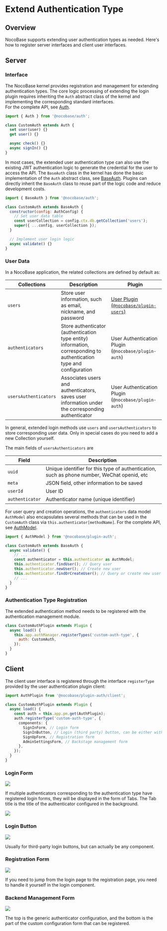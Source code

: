 # Extend Authentication Type

## Overview

NocoBase supports extending user authentication types as needed. Here's how to register server interfaces and client user interfaces.

## Server

### Interface

The NocoBase kernel provides registration and management for extending authentication types. The core logic processing of extending the login plugin requires inheriting the `Auth` abstract class of the kernel and implementing the corresponding standard interfaces.  
For the complete API, see [Auth](../../../api/auth/auth.md).

```typescript
import { Auth } from '@nocobase/auth';

class CustomAuth extends Auth {
  set user(user) {}
  get user() {}

  async check() {}
  async signIn() {}
}
```

In most cases, the extended user authentication type can also use the existing JWT authentication logic to generate the credential for the user to access the API. The `BaseAuth` class in the kernel has done the basic implementation of the `Auth` abstract class, see [BaseAuth](../../../api/auth/base-auth.md). Plugins can directly inherit the `BaseAuth` class to reuse part of the logic code and reduce development costs.

```javascript
import { BaseAuth } from '@nocobase/auth';

class CustomAuth extends BaseAuth {
  constructor(config: AuthConfig) {
    // Set user data table
    const userCollection = config.ctx.db.getCollection('users');
    super({ ...config, userCollection });
  }

  // Implement user login logic
  async validate() {}
}
```

### User Data

In a NocoBase application, the related collections are defined by default as:

| Collections             | Description                                       | Plugin                                                        |
| ------------------------ | -------------------------------------------------- | ------------------------------------------------------------- |
| `users`                  | Store user information, such as email, nickname, and password                   | [User Plugin (`@nocobase/plugin-users`)](../../users/index.md) |
| `authenticators`         | Store authenticator (authentication type entity) information, corresponding to authentication type and configuration | User Authentication Plugin (`@nocobase/plugin-auth`)                      |
| `usersAuthenticators`    | Associates users and authenticators, saves user information under the corresponding authenticator     | User Authentication Plugin (`@nocobase/plugin-auth`)                      |

In general, extended login methods use `users` and `usersAuthenticators` to store corresponding user data. Only in special cases do you need to add a new Collection yourself.

The main fields of `usersAuthenticators` are

| Field             | Description                                                 |
| ----------------- | ----------------------------------------------------------- |
| `uuid`            | Unique identifier for this type of authentication, such as phone number, WeChat openid, etc |
| `meta`            | JSON field, other information to be saved                        |
| `userId`          | User ID                                              |
| `authenticator`   | Authenticator name (unique identifier)                               |

For user query and creation operations, the `authenticators` data model `AuthModel` also encapsulates several methods that can be used in the `CustomAuth` class via `this.authenticator[methodName]`. For the complete API, see [AuthModel](../dev/api.md#authmodel).

```ts
import { AuthModel } from '@nocobase/plugin-auth';

class CustomAuth extends BaseAuth {
  async validate() {
    // ...
    const authenticator = this.authenticator as AuthModel;
    this.authenticator.findUser(); // Query user
    this.authenticator.newUser(); // Create new user
    this.authenticator.findOrCreateUser(); // Query or create new user
    // ...
  }
}
```

### Authentication Type Registration

The extended authentication method needs to be registered with the authentication management module.

```javascript
class CustomAuthPlugin extends Plugin {
  async load() {
    this.app.authManager.registerTypes('custom-auth-type', {
      auth: CustomAuth,
    });
  }
}
```

## Client

The client user interface is registered through the interface `registerType` provided by the user authentication plugin client:

```ts
import AuthPlugin from '@nocobase/plugin-auth/client';

class CustomAuthPlugin extends Plugin {
  async load() {
    const auth = this.app.pm.get(AuthPlugin);
    auth.registerType('custom-auth-type', {
      components: {
        SignInForm, // Login form
        SignInButton, // Login (third party) button, can be either with the login form
        SignUpForm, // Registration form
        AdminSettingsForm, // Backstage management form
      },
    });
  }
}
```

### Login Form

![](https://static-docs.nocobase.com/33afe18f229c3db45c7a1921c2c050b7.png)

If multiple authenticators corresponding to the authentication type have registered login forms, they will be displayed in the form of Tabs. The Tab title is the title of the authenticator configured in the background.

![](https://static-docs.nocobase.com/ada6d7add744be0c812359c23bf4c7fc.png)

### Login Button

![](https://static-docs.nocobase.com/e706f7785782adc77b0f4ee4faadfab8.png)

Usually for third-party login buttons, but can actually be any component.

### Registration Form

![](https://static-docs.nocobase.com/f95c53431bf21ec312fcfd51923f0b42.png)

If you need to jump from the login page to the registration page, you need to handle it yourself in the login component.

### Backend Management Form

![](https://static-docs.nocobase.com/f4b544b5b0f5afee5621ad4abf66b24f.png)

The top is the generic authenticator configuration, and the bottom is the part of the custom configuration form that can be registered.